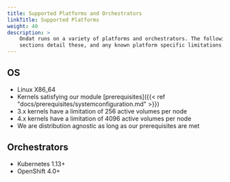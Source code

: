 ```yaml
---
title: Supported Platforms and Orchestrators
linkTitle: Supported Platforms
weight: 40
description: >
    Ondat runs on a variety of platforms and orchestrators. The following
    sections detail these, and any known platform specific limitations.
---
```


## OS

- Linux X86_64
- Kernels satisfying our module [prerequisites]({{< ref "docs/prerequisites/systemconfiguration.md" >}})
- 3.x kernels have a limitation of 256 active volumes per node
- 4.x kernels have a limitation of 4096 active volumes per node
- We are distribution agnostic as long as our prerequisites are met

## Orchestrators

- Kubernetes 1.13+
- OpenShift 4.0+

